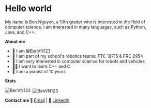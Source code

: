 # Hello world
My name is Ben Nguyen, a 10th grader who is interested in the field of computer science. I am interested in many languages, such as Python, Java, and C++.

**About me**
- 👋 I am [@BenVN123](https://github.com/BenVN123)
- 🤖 I am part of my school's robotics teams: FTC 18715 & FRC 2954
- 🚗 I am very interested in computer science for robots and vehicles 
- 👨‍💻 I want to learn C++ and C
- 🎹 I am a pianist of 10 years

**Stats**
<p><img align="left" src="https://github-readme-stats.vercel.app/api/top-langs?username=BenVN123&show_icons=true&locale=en&layout=compact" alt="BenVN123" /></p>

<p>&nbsp;<img align="center" src="https://github-readme-stats.vercel.app/api?username=BenVN123&show_icons=true&locale=en&layout=compact" alt="BenVN123"/></p>

**Contact me**
📧 [Email](mailto:bnguyen123.vn@gmail.com) | 🔗 [LinkedIn](https://linkedin.com/in/ben-nguyen-214220209)
